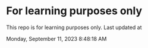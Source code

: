 # For learning purposes only
This repo is for learning purposes only.
Last updated at

Monday, September 11, 2023 8:48:18 AM

